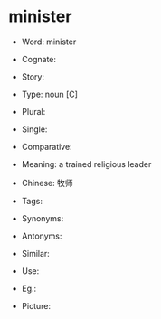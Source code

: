 # minister

- Word: minister
- Cognate: 
- Story: 

- Type: noun [C]
- Plural: 
- Single: 
- Comparative: 
- Meaning: a trained religious leader
- Chinese: 牧师
- Tags: 
- Synonyms: 
- Antonyms: 
- Similar: 
- Use: 
- Eg.: 
- Picture: 

